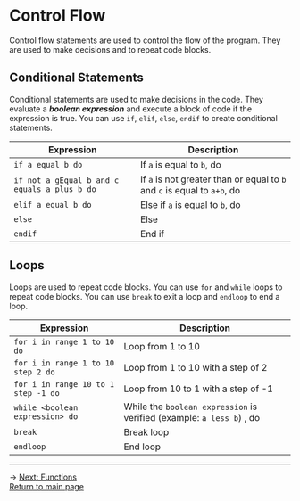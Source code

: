 # Control Flow
Control flow statements are used to control the flow of the program. They are used to make decisions and to repeat code blocks.

## Conditional Statements
Conditional statements are used to make decisions in the code. They evaluate a ***boolean expression*** and execute a block of code if the expression is true. You can use `if`, `elif`, `else`, `endif` to create conditional statements.

| Expression | Description |
|---|---|
| `if a equal b do` | If `a` is equal to `b`, do |
| `if not a gEqual b and c equals a plus b do` | If `a` is not greater than or equal to `b` and `c` is equal to `a+b`, do |
| `elif a equal b do` | Else if `a` is equal to `b`, do |
| `else` | Else |
| `endif` | End if |

## Loops
Loops are used to repeat code blocks. You can use `for` and `while` loops to repeat code blocks. You can use `break` to exit a loop and `endloop` to end a loop.

| Expression | Description |
|---|---|
| `for i in range 1 to 10 do` | Loop from 1 to 10 |
| `for i in range 1 to 10 step 2 do` | Loop from 1 to 10 with a step of 2 |
| `for i in range 10 to 1 step -1 do` | Loop from 10 to 1 with a step of -1 |
| `while <boolean expression> do` | While the `boolean expression` is verified (example: `a less b`) , do |
| `break` | Break loop |
| `endloop` | End loop |

---
-> [Next: Functions](functions.md)\
[Return to main page](README.md)